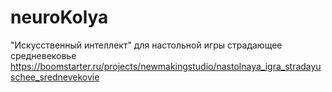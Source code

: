 # neuroKolya
"Искусственный интеллект" для настольной игры страдающее средневековье
https://boomstarter.ru/projects/newmakingstudio/nastolnaya_igra_stradayuschee_srednevekovie
